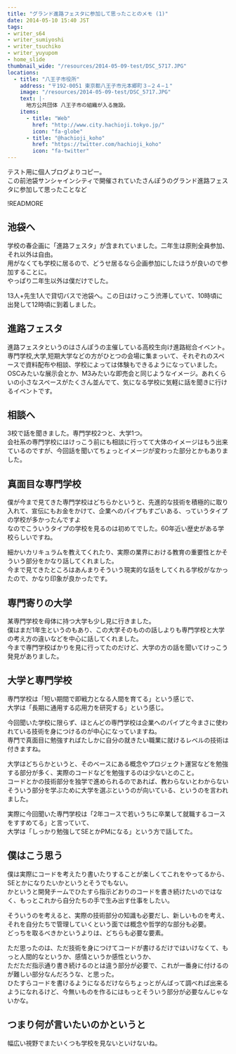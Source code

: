```yaml
---
title: "グランド進路フェスタに参加して思ったことのメモ (1)"
date: 2014-05-10 15:40 JST
tags:
- writer_s64
- writer_sumiyoshi
- writer_tsuchiko
- writer_yuyupom
- home_slide
thumbnail_wide: "/resources/2014-05-09-test/DSC_5717.JPG"
locations:
  - title: "八王子市役所"
    address: "〒192-0051 東京都八王子市元本郷町３−２４−１"
    image: "/resources/2014-05-09-test/DSC_5717.JPG"
    text: |-
      地方公共団体 八王子市の組織が入る施設。
    items:
      - title: "Web"
        href: "http://www.city.hachioji.tokyo.jp/"
        icon: "fa-globe"
      - title: "@hachioji_koho"
        href: "https://twitter.com/hachioji_koho"
        icon: "fa-twitter"
---
```

テスト用に個人ブログよりコピー。  
この前池袋サンシャインシティで開催されていたさんぽうのグランド進路フェスタに参加して思ったことなど

!READMORE

池袋へ
---------
学校の春企画に「進路フェスタ」が含まれていました。二年生は原則全員参加、それ以外は自由。  
用がなくても学校に居るので、どうせ居るなら企画参加にしたほうが良いので参加することに。  
やっぱり二年生以外は僕だけでした。

13人+先生1人で貸切バスで池袋へ。この日はけっこう渋滞していて、10時頃に出発して12時頃に到着しました。  

進路フェスタ
-----------
進路フェスタというのはさんぽうの主催している高校生向け進路総合イベント。  
専門学校,大学,短期大学などの方がひとつの会場に集まっいて、それぞれのスペースで資料配布や相談、学校によっては体験もできるようになっていました。  
OSCみたいな展示会とか、M3みたいな即売会と同じようなイメージ。あれくらいの小さなスペースがたくさん並んでて、気になる学校に気軽に話を聞きに行けるイベントです。

相談へ
-------
3校で話を聞きました。専門学校2つと、大学1つ。  
会社系の専門学校にはけっこう前にも相談に行ってて大体のイメージはもう出来ているのですが、今回話を聞いてちょっとイメージが変わった部分とかもありました。

真面目な専門学校
---------------
僕が今まで見てきた専門学校はどちらかというと、先進的な技術を積極的に取り入れて、宣伝にもお金をかけて、企業へのパイプもすごいある、っていうタイプの学校が多かったんですよ  
なのでこういうタイプの学校を見るのは初めてでした。60年近い歴史がある学校らしいですね。

細かいカリキュラムを教えてくれたり、実際の業界における教育の重要性とかそういう部分をかなり話してくれました。  
今まで見てきたところはあんまりそういう現実的な話をしてくれる学校がなかったので、かなり印象が良かったです。

専門寄りの大学
-------------
某専門学校を母体に持つ大学も少し見に行きました。  
僕はまだ1年生というのもあり、この大学そのものの話しよりも専門学校と大学の考え方の違いなどを中心に話してくれました。  
今まで専門学校ばかりを見に行ってたのだけど、大学の方の話を聞いてけっこう発見がありました。

大学と専門学校
--------------
専門学校は「短い期間で即戦力となる人間を育てる」という感じで、  
大学は「長期に通用する応用力を研究する」という感じ。

今回聞いた学校に限らず、ほとんどの専門学校は企業へのパイプと今まさに使われている技術を身につけるのが中心になっていますね。  
専門で真面目に勉強すればたしかに自分の就きたい職業に就けるレベルの技術は付きますね。

大学はどちらかというと、そのベースにある概念やプロジェクト運営などを勉強する部分が多く、実際のコードなどを勉強するのは少ないとのこと。  
コードとかの技術部分を独学で進められるのであれば、教わらないとわからないそういう部分を学ぶために大学を選ぶというのが向いている、というのを言われました。

実際に今回聞いた専門学校は「2年コースで若いうちに卒業して就職するコースをすすめてる」と言っていて、  
大学は「しっかり勉強してSEとかPMになる」という方で話してた。

僕はこう思う
-------------
僕は実際にコードを考えたり書いたりすることが楽しくてこれをやってるから、SEとかになりたいかというとそうでもない。  
かというと開発チームでひたすら指示どおりのコードを書き続けたいのではなく、もっとこれから自分たちの手で生み出す仕事をしたい。

そういうのを考えると、実際の技術部分の知識も必要だし、新しいものを考え、それを自分たちで管理していくという面では概念や哲学的な部分も必要。  
どっちを取るべきかというよりは、どちらも必要な要素。

ただ思ったのは、ただ技術を身につけてコードが書けるだけではいけなくて、もっと人間的なというか、感情というか感性というか、  
ただただ指示通り書き続けるのとは違う部分が必要で、これが一番身に付けるのが難しい部分なんだろうな、と思った。  
ひたすらコードを書けるようになるだけならちょっとがんばって調べれば出来るようになれるけど、今無いものを作るにはもっとそういう部分が必要なんじゃないかな。

つまり何が言いたいのかというと
----------------------------
幅広い視野でまたいくつも学校を見ないといけないね。
